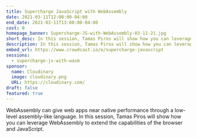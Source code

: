 ```yaml
---
title: Supercharge JavaScript with WebAssembly
date: 2021-03-11T12:00:00-04:00
end_date: 2021-03-11T13:00:00-04:00
cost: 0
homepage_banner: Supercharge-JS-with-WebAssembly-03-11-21.jpg
short_desc: In this session, Tamas Piros will show how you can leverage WebAssembly to extend the capabilities of the browser and JavaScript.
description: In this session, Tamas Piros will show how you can leverage WebAssembly to extend the capabilities of the browser and JavaScript.
embed_url: https://www.crowdcast.io/e/supercharge-javascript
sessions:
  - supercharge-js-with-wasm
sponsor:
  name: Cloudinary
  image: cloudinary.png
  URL: https://cloudinary.com/
draft: false
featured: true
---
```


WebAssembly can give web apps near native performance through a low-level assembly-like language. In this session, Tamas Piros will show how you can leverage WebAssembly to extend the capabilities of the browser and JavaScript.
